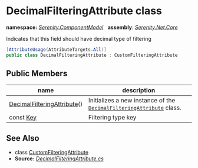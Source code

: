 # DecimalFilteringAttribute class
**namespace:** *[Serenity.ComponentModel](../README.md#serenity.componentmodel-namespace)*   **assembly**: *[Serenity.Net.Core](../README.md)*

Indicates that this field should have decimal type of filtering

```csharp
[AttributeUsage(AttributeTargets.All)]
public class DecimalFilteringAttribute : CustomFilteringAttribute
```

## Public Members

| name | description |
| --- | --- |
| [DecimalFilteringAttribute](DecimalFilteringAttribute/DecimalFilteringAttribute.md)() | Initializes a new instance of the [`DecimalFilteringAttribute`](DecimalFilteringAttribute.md) class. |
| const [Key](DecimalFilteringAttribute/Key.md) | Filtering type key |

## See Also

* class [CustomFilteringAttribute](CustomFilteringAttribute.md)
* **Source:** *[DecimalFilteringAttribute.cs](https://github.com/serenity-is/Serenity/blob/master/src/Serenity.Net.Core/ComponentModel/Columns/Filtering/BasicFilteringTypes/DecimalFilteringAttribute.cs)*